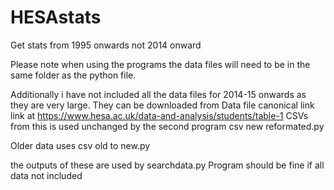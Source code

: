 # HESAstats
Get stats from 1995 onwards not 2014 onward

Please note when using the programs the data files will need to be in the same folder as the python file.

Additionally i have not included all the data files for 2014-15 onwards as they are very large. They can be downloaded from
Data file canonical link link at https://www.hesa.ac.uk/data-and-analysis/students/table-1
CSVs from this is used unchanged by the second program csv new reformated.py

Older data uses csv old to new.py

the outputs of these are used by searchdata.py
Program should be fine if all data not included

